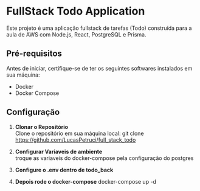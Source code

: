 # FullStack Todo Application

Este projeto é uma aplicação fullstack de tarefas (Todo) construída para a aula de AWS com Node.js, React, PostgreSQL e Prisma. 

## Pré-requisitos

Antes de iniciar, certifique-se de ter os seguintes softwares instalados em sua máquina:

- Docker
- Docker Compose

## Configuração

1. **Clonar o Repositório**  
   Clone o repositório em sua máquina local:
   git clone  https://github.com/LucasPetruci/full_stack_todo
   

2. **Configurar Variaveis de ambiente**  
    troque as variaveis do docker-compose pela configuração do postgres

3. **Configure o .env dentro de todo_back**  

4. **Depois rode o docker-compose**
    docker-compose up -d



